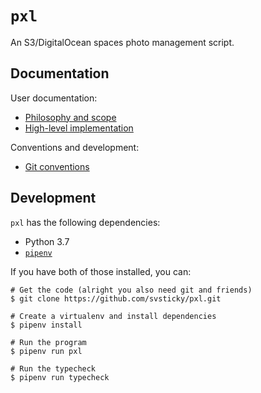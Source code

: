 # `pxl`

An S3/DigitalOcean spaces photo management script.

## Documentation

User documentation:

 - [Philosophy and scope](./docs/philosophy.md)
 - [High-level implementation](./docs/high-level-implementation.md)

Conventions and development:

 - [Git conventions](./docs/git-conventions.md)

## Development

`pxl` has the following dependencies:

 - Python 3.7
 - [`pipenv`](https://pipenv.readthedocs.io/en/latest/)

If you have both of those installed, you can:

```
# Get the code (alright you also need git and friends)
$ git clone https://github.com/svsticky/pxl.git

# Create a virtualenv and install dependencies
$ pipenv install

# Run the program
$ pipenv run pxl

# Run the typecheck
$ pipenv run typecheck
```
